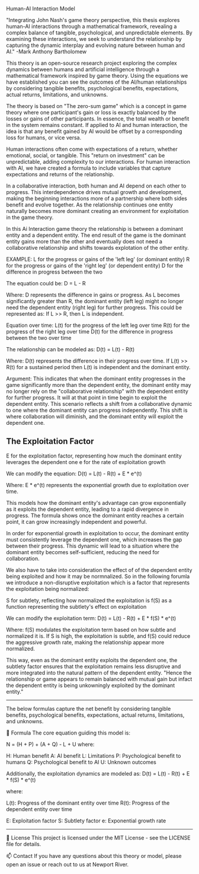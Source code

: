 Human-AI Interaction Model

"Integrating John Nash's game theory perspective, this thesis explores human-AI interactions through a mathematical framework, revealing a complex balance of tangible, psychological, and unpredictable elements. 
By examining these interactions, we seek to understand the relationship by capturing the dynamic interplay and evolving nature between human and AI."
-Mark Anthony Bartholomew

This theory is an open-source research project exploring the complex dynamics between humans and artificial intelligence through a mathematical framework inspired by game theory.
Using the equations we have established you can see the outcomes of the AI/human relationships by considering tangible benefits, psychological benefits, expectations, actual returns, limitations, and unknowns.

The theory is based on "The zero-sum game" which is a concept in game theory where one participant's gain or loss is exactly balanced by the losses or gains of other participants. 
In essence, the total wealth or benefit in the system remains constant. 
If applied to AI and human interaction, the idea is that any benefit gained by AI would be offset by a corresponding loss for humans, or vice versa.

Human interactions often come with expectations of a return, whether emotional, social, or tangible. 
This "return on investment" can be unpredictable, adding complexity to our interactions.
For human interaction with AI, we have created a formula to include variables that capture expectations and returns of the relationship. 

In a collaborative interaction, both human and AI depend on each other to progress. 
This interdependence drives mutual growth and development, making the beginning interactions more of a partnership where both sides benefit and evolve together.
As the relationship continues one entity naturally becomes more dominant creating an environment for exploitation in the game theory. 

In this Ai Interaction game theory the relationship is between a dominant entity and a dependent entity. 
The end result of the game is the dominant entity gains more than the other and eventually does not need a collaborative relationship and shifts towards explotation of the other entity.

EXAMPLE:
L for the progress or gains of the 'left leg' (or dominant entity)
R for the progress or gains of the 'right leg' (or dependent entity)
D for the difference in progress between the two

The equation could be:
D = L - R

Where:
D represents the difference in gains or progress.
As L becomes significantly greater than R, the dominant entity (left leg) might no longer need the dependent entity (right leg) for further progress. This could be represented as:
If L >> R, then L is independent.

Equation over time:
L(t) for the progress of the left leg over time
R(t) for the progress of the right leg over time
D(t) for the difference in progress between the two over time

The relationship can be modeled as:
D(t) = L(t) - R(t)

Where:
D(t) represents the difference in their progress over time.
If L(t) >> R(t) for a sustained period then L(t) is independent and the dominant entity. 

Argument: This indicates that when the dominant entity progresses in the game significantly more than the dependent entity, the dominant entity may no longer rely on the "collaborative relationship" with the dependent entity for further progress.
It will at that point in time begin to exploit the dependent entity. 
This scenario reflects a shift from a collaborative dynamic to one where the dominant entity can progress independently.
This shift is where collaboration will diminish, and the dominant entity will exploit the dependent one.

The Exploitation Factor
---------------------
E for the exploitation factor, representing how much the dominant entity leverages the dependent one
e for the rate of exploitation growth

We can modify the equation:
D(t) = L(t) - R(t) + E * e^(t)

Where:
E * e^(t) represents the exponential growth due to exploitation over time.

This models how the dominant entity's advantage can grow exponentially as it exploits the dependent entity, leading to a rapid divergence in progress. 
The formula shows once the dominant entity reaches a certain point, it can grow increasingly independent and powerful.

In order for exponential growth in exploitation to occur, the dominant entity must consistently leverage the dependent one, which increases the gap between their progress. 
This dynamic will lead to a situation where the dominant entity becomes self-sufficient, reducing the need for collaboration.

We also have to take into consideration the effect of of the dependent entity being exploited and how it may be normnalized.
So in the following forumla we introduce a non-disruptive exploitation which is a factor that represents the exploitation being normalized:

S for subtlety, reflecting how normalized the exploitation is
f(S) as a function representing the subtlety's effect on exploitation

We can modify the exploitation term:
D(t) = L(t) - R(t) + E * f(S) * e^(t)

Where:
f(S) modulates the exploitation term based on how subtle and normalized it is. 
If S is high, the exploitation is subtle, and f(S) could reduce the aggressive growth rate, making the relationship appear more normalized.

This way, even as the dominant entity exploits the dependent one, the subtlety factor ensures that the exploitation remains less disruptive and more integrated into the natural pattern of the dependent entity. 
"Hence the relationship or game appears to remain balanced with mutual gain but infact the dependent entity is being unkowningly exploited by the dominant entity."  

------------------------
The below formulas capture the net benefit by considering tangible benefits, psychological benefits, expectations, actual returns, limitations, and unknowns.


🔧 Formula
The core equation guiding this model is:

N = (H + P) + (A + Q) - L + U
where:

H: Human benefit
A: AI benefit
L: Limitations
P: Psychological benefit to humans
Q: Psychological benefit to AI
U: Unknown outcomes

Additionally, the exploitation dynamics are modeled as:
D(t) = L(t) - R(t) + E * f(S) * e^(t)

where:

L(t): Progress of the dominant entity over time
R(t): Progress of the dependent entity over time

E: Exploitation factor
S: Subtlety factor
e: Exponential growth rate

---------------------------

📄 License
This project is licensed under the MIT License - see the LICENSE file for details.

📫 Contact
If you have any questions about this theory or model, please open an issue or reach out to us at Newport River.

